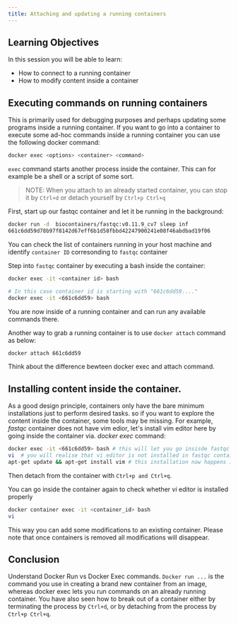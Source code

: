 ```yaml
---
title: Attaching and updating a running containers
---
```

## Learning Objectives
In this session you will be able to learn:
- How to connect to a running container
- How to modify content inside a container

## Executing commands on running containers

This is primarily used for debugging purposes and perhaps updating some programs inside a running container. If you want to go into a container to execute some ad-hoc commands inside a running container you can use the following docker command:

```bash 
docker exec <options> <container> <command>
```
`exec`  command starts another process inside the container. This can for example be a shell or a script of some sort.

> NOTE:
> When you attach to an already started container, you can stop it by `Ctrl+d` or detach yourself by `Ctrl+p Ctrl+q`

First, start up our fastqc container and let it be running in the background:

```bash
docker run -d  biocontainers/fastqc:v0.11.9_cv7 sleep inf
661c6dd59d78b97f8142d67eff6b1d58fbbd42247900241e08f46abdbad19f06
```

You can check the list of containers running in your host machine and identify `container ID` corresonding to `fastqc` container

Step into `fastqc` container by executing a bash inside the container:

```bash
docker exec -it <container id> bash 

# In this case container id is starting with "661c6dd59...." 
docker exec -it <661c6dd59> bash
```
You are now inside of a running container and can run any available commands there.

Another way to grab a running container is to use `docker attach` command as below:

```bash
docker attach 661c6dd59
```
Think about the difference bewteen docker exec  and  attach command.

## Installing content inside the container.

As a good design principle, containers only have the bare minimum installations just to perform desired tasks. so if you want to explore the content inside the container, some tools may be missing. For example, *fastqc* container does not have vim edior, let's install vim editor here by going inside the container via. *docker exec* command:

```bash
docker exec -it <661c6dd59> bash # this will let you go insisde fastqc container as mentioned above
vi  # you will realise that vi editor is not installed in fastqc container
apt-get update && apt-get install vim # this installation now happens inside the container
```
Then detach from the container with `Ctrl+p and Ctrl+q`.  

You can go inside the container again to check whether *vi* editor is installed properly

```bash
docker container exec -it <container_id> bash
vi
```
This way you can add some modifications to an existing container. Please note that once containers is removed all modifications will disappear. 

## Conclusion
Understand Docker Run vs Docker Exec commands. `Docker run ...` is the command you use in creating a brand new container from an image, whereas docker exec lets you run commands on an already running container. You have also seen how to break out of a container either by terminating the process by `Ctrl+d`, or by detaching from the process by `Ctrl+p Ctrl+q`.
